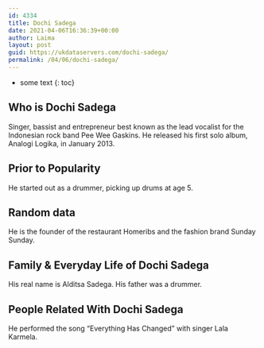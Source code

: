 ```yaml
---
id: 4334
title: Dochi Sadega
date: 2021-04-06T16:36:39+00:00
author: Laima
layout: post
guid: https://ukdataservers.com/dochi-sadega/
permalink: /04/06/dochi-sadega/
---
```


* some text
{: toc}


## Who is Dochi Sadega
                  
                  
                  
Singer, bassist and entrepreneur best known as the lead vocalist for the Indonesian rock band Pee Wee Gaskins. He released his first solo album, Analogi Logika, in January 2013.
                  
              
            
              
            
                
                
                
## Prior to Popularity
                  
                  
                  
He started out as a drummer, picking up drums at age 5.
                  
              
            
              
            
                
                
                
## Random data
                  
                  
                  
He is the founder of the restaurant Homeribs and the fashion brand Sunday Sunday. 
                  
              
            
              
            
                
                
                
## Family & Everyday Life of Dochi Sadega
                  
                  
                  
His real name is Alditsa Sadega. His father was a drummer. 
                  
              
            
              
            
                
                
                
## People Related With Dochi Sadega
                  
                  
                  
He performed the song &#8220;Everything Has Changed&#8221; with singer Lala Karmela.
                  
              
            
              
            
                
              
            
              
              
            
            
              
            
          
          
          